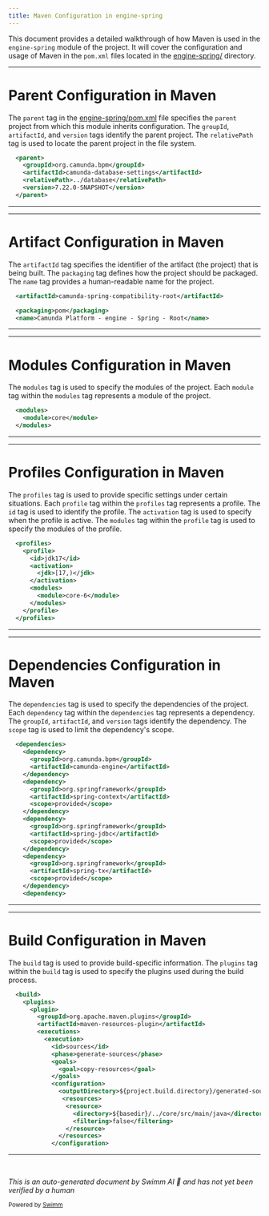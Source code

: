```yaml
---
title: Maven Configuration in engine-spring
---
```

This document provides a detailed walkthrough of how Maven is used in the <SwmToken path="/engine-spring/core-6/pom.xml" pos="5:6:8" line-data="  &lt;artifactId&gt;camunda-engine-spring-6&lt;/artifactId&gt;">`engine-spring`</SwmToken> module of the project. It will cover the configuration and usage of Maven in the `pom.xml` files located in the <SwmPath>[engine-spring/](/engine-spring/)</SwmPath> directory.

<SwmSnippet path="/engine-spring/pom.xml" line="4">

---

# Parent Configuration in Maven

The <SwmToken path="/engine-spring/pom.xml" pos="4:2:2" line-data="  &lt;parent&gt;">`parent`</SwmToken> tag in the <SwmPath>[engine-spring/pom.xml](/engine-spring/pom.xml)</SwmPath> file specifies the <SwmToken path="/engine-spring/pom.xml" pos="4:2:2" line-data="  &lt;parent&gt;">`parent`</SwmToken> project from which this module inherits configuration. The <SwmToken path="/engine-spring/core-6/pom.xml" pos="46:2:2" line-data="      &lt;groupId&gt;org.camunda.bpm&lt;/groupId&gt;">`groupId`</SwmToken>, <SwmToken path="/engine-spring/core-6/pom.xml" pos="47:2:2" line-data="      &lt;artifactId&gt;camunda-engine&lt;/artifactId&gt;">`artifactId`</SwmToken>, and <SwmToken path="/engine-spring/pom.xml" pos="8:2:2" line-data="    &lt;version&gt;7.22.0-SNAPSHOT&lt;/version&gt;">`version`</SwmToken> tags identify the parent project. The <SwmToken path="/engine-spring/pom.xml" pos="7:2:2" line-data="    &lt;relativePath&gt;../database&lt;/relativePath&gt;">`relativePath`</SwmToken> tag is used to locate the parent project in the file system.

```xml
  <parent>
    <groupId>org.camunda.bpm</groupId>
    <artifactId>camunda-database-settings</artifactId>
    <relativePath>../database</relativePath>
    <version>7.22.0-SNAPSHOT</version>
  </parent>
```

---

</SwmSnippet>

<SwmSnippet path="/engine-spring/pom.xml" line="11">

---

# Artifact Configuration in Maven

The <SwmToken path="/engine-spring/core-6/pom.xml" pos="47:2:2" line-data="      &lt;artifactId&gt;camunda-engine&lt;/artifactId&gt;">`artifactId`</SwmToken> tag specifies the identifier of the artifact (the project) that is being built. The <SwmToken path="/engine-spring/pom.xml" pos="13:2:2" line-data="  &lt;packaging&gt;pom&lt;/packaging&gt;">`packaging`</SwmToken> tag defines how the project should be packaged. The <SwmToken path="/engine-spring/pom.xml" pos="14:2:2" line-data="  &lt;name&gt;Camunda Platform - engine - Spring - Root&lt;/name&gt;">`name`</SwmToken> tag provides a human-readable name for the project.

```xml
  <artifactId>camunda-spring-compatibility-root</artifactId>

  <packaging>pom</packaging>
  <name>Camunda Platform - engine - Spring - Root</name>
```

---

</SwmSnippet>

<SwmSnippet path="/engine-spring/pom.xml" line="16">

---

# Modules Configuration in Maven

The <SwmToken path="/engine-spring/pom.xml" pos="26:2:2" line-data="      &lt;modules&gt;">`modules`</SwmToken> tag is used to specify the modules of the project. Each <SwmToken path="/engine-spring/pom.xml" pos="17:2:2" line-data="    &lt;module&gt;core&lt;/module&gt;">`module`</SwmToken> tag within the <SwmToken path="/engine-spring/pom.xml" pos="26:2:2" line-data="      &lt;modules&gt;">`modules`</SwmToken> tag represents a module of the project.

```xml
  <modules>
    <module>core</module>
  </modules>
```

---

</SwmSnippet>

<SwmSnippet path="/engine-spring/pom.xml" line="20">

---

# Profiles Configuration in Maven

The <SwmToken path="/engine-spring/pom.xml" pos="20:2:2" line-data="  &lt;profiles&gt;">`profiles`</SwmToken> tag is used to provide specific settings under certain situations. Each <SwmToken path="/engine-spring/pom.xml" pos="21:2:2" line-data="    &lt;profile&gt;">`profile`</SwmToken> tag within the <SwmToken path="/engine-spring/pom.xml" pos="20:2:2" line-data="  &lt;profiles&gt;">`profiles`</SwmToken> tag represents a profile. The <SwmToken path="/engine-spring/pom.xml" pos="22:2:2" line-data="      &lt;id&gt;jdk17&lt;/id&gt;">`id`</SwmToken> tag is used to identify the profile. The <SwmToken path="/engine-spring/pom.xml" pos="23:2:2" line-data="      &lt;activation&gt;">`activation`</SwmToken> tag is used to specify when the profile is active. The <SwmToken path="/engine-spring/pom.xml" pos="26:2:2" line-data="      &lt;modules&gt;">`modules`</SwmToken> tag within the <SwmToken path="/engine-spring/pom.xml" pos="21:2:2" line-data="    &lt;profile&gt;">`profile`</SwmToken> tag is used to specify the modules of the profile.

```xml
  <profiles>
    <profile>
      <id>jdk17</id>
      <activation>
        <jdk>[17,)</jdk>
      </activation>
      <modules>
        <module>core-6</module>
      </modules>
    </profile>
  </profiles>
```

---

</SwmSnippet>

<SwmSnippet path="/engine-spring/core-6/pom.xml" line="44">

---

# Dependencies Configuration in Maven

The <SwmToken path="/engine-spring/core-6/pom.xml" pos="44:2:2" line-data="  &lt;dependencies&gt;">`dependencies`</SwmToken> tag is used to specify the dependencies of the project. Each <SwmToken path="/engine-spring/core-6/pom.xml" pos="45:2:2" line-data="    &lt;dependency&gt;">`dependency`</SwmToken> tag within the <SwmToken path="/engine-spring/core-6/pom.xml" pos="44:2:2" line-data="  &lt;dependencies&gt;">`dependencies`</SwmToken> tag represents a dependency. The <SwmToken path="/engine-spring/core-6/pom.xml" pos="46:2:2" line-data="      &lt;groupId&gt;org.camunda.bpm&lt;/groupId&gt;">`groupId`</SwmToken>, <SwmToken path="/engine-spring/core-6/pom.xml" pos="47:2:2" line-data="      &lt;artifactId&gt;camunda-engine&lt;/artifactId&gt;">`artifactId`</SwmToken>, and <SwmToken path="/engine-spring/pom.xml" pos="8:2:2" line-data="    &lt;version&gt;7.22.0-SNAPSHOT&lt;/version&gt;">`version`</SwmToken> tags identify the dependency. The <SwmToken path="/engine-spring/core-6/pom.xml" pos="52:2:2" line-data="      &lt;scope&gt;provided&lt;/scope&gt;">`scope`</SwmToken> tag is used to limit the dependency's scope.

```xml
  <dependencies>
    <dependency>
      <groupId>org.camunda.bpm</groupId>
      <artifactId>camunda-engine</artifactId>
    </dependency>
    <dependency>
      <groupId>org.springframework</groupId>
      <artifactId>spring-context</artifactId>
      <scope>provided</scope>
    </dependency>
    <dependency>
      <groupId>org.springframework</groupId>
      <artifactId>spring-jdbc</artifactId>
      <scope>provided</scope>
    </dependency>
    <dependency>
      <groupId>org.springframework</groupId>
      <artifactId>spring-tx</artifactId>
      <scope>provided</scope>
    </dependency>
    <dependency>
```

---

</SwmSnippet>

<SwmSnippet path="/engine-spring/core-6/pom.xml" line="171">

---

# Build Configuration in Maven

The <SwmToken path="/engine-spring/core-6/pom.xml" pos="171:2:2" line-data="  &lt;build&gt;">`build`</SwmToken> tag is used to provide build-specific information. The <SwmToken path="/engine-spring/core-6/pom.xml" pos="172:2:2" line-data="    &lt;plugins&gt;">`plugins`</SwmToken> tag within the <SwmToken path="/engine-spring/core-6/pom.xml" pos="171:2:2" line-data="  &lt;build&gt;">`build`</SwmToken> tag is used to specify the plugins used during the build process.

```xml
  <build>
    <plugins>
      <plugin>
        <groupId>org.apache.maven.plugins</groupId>
        <artifactId>maven-resources-plugin</artifactId>
        <executions>
          <execution>
            <id>sources</id>
            <phase>generate-sources</phase>
            <goals>
              <goal>copy-resources</goal>
            </goals>
            <configuration>
              <outputDirectory>${project.build.directory}/generated-sources/java</outputDirectory>
               <resources>
                <resource>
                  <directory>${basedir}/../core/src/main/java</directory>
                  <filtering>false</filtering>
                </resource>
              </resources>
            </configuration>
```

---

</SwmSnippet>

&nbsp;

*This is an auto-generated document by Swimm AI 🌊 and has not yet been verified by a human*

<SwmMeta version="3.0.0" repo-id="Z2l0aHViJTNBJTNBQ2l0aS1jYW11bmRhJTNBJTNBZ2lsYWRuYXZvdA==" repo-name="Citi-camunda"><sup>Powered by [Swimm](https://app.swimm.io/)</sup></SwmMeta>
